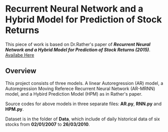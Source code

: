 # Recurrent Neural Network and a Hybrid Model for Prediction of Stock Returns
This piece of work is based on Dr.Rather's paper of **_Recurrent Neural Network and a Hybrid Model for Prediction of Stock Returns (2015)_**.  [Availabe Here](https://www.sciencedirect.com/science/article/pii/S0957417414007684)

## Overview

This project consists of three models. A linear Autoregression (AR) model, a Autoregression Moving Referece Recurrent Neural Network (AR-MRNN) model, and a Hybird Prediction Model (HPM) as in Rather's paper.

Source codes for above models in three separate files: **AR.py**, **RNN.py** and **HPM.py**.

Dataset is in the folder of **Data**, which include of daily historical data of six stocks from **02/01/2007** to **26/03/2010**. 

